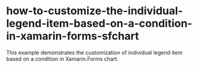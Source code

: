 # how-to-customize-the-individual-legend-item-based-on-a-condition-in-xamarin-forms-sfchart
This example demonstrates the customization of individual legend item based on a condition in Xamarin.Forms chart.
